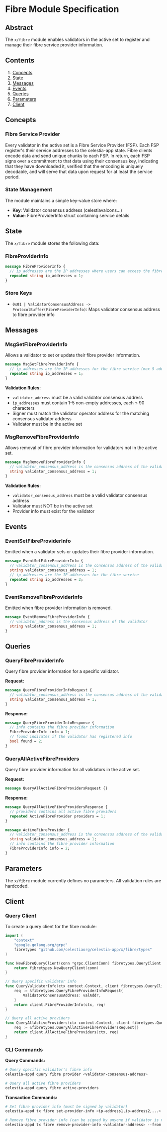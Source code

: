 # Fibre Module Specification

## Abstract

The `x/fibre` module enables validators in the active set to register and manage their fibre service provider information.

## Contents

1. [Concepts](#concepts)
2. [State](#state)
3. [Messages](#messages)
4. [Events](#events)
5. [Queries](#queries)
6. [Parameters](#parameters)
7. [Client](#client)

## Concepts

### Fibre Service Provider

Every validator in the active set is a Fibre Service Provider (FSP). Each FSP register's their service addresses to the celestia-app state. Fibre clients encode data and send unique chunks to each FSP. In return, each FSP signs over a commitment to that data using their consensus key, indicating that they have downloaded it, verified that the encoding is uniquely decodable, and will serve that data upon request for at least the service period.

### State Management

The module maintains a simple key-value store where:
- **Key**: Validator consensus address (celestiavalcons...)
- **Value**: FibreProviderInfo struct containing service details

## State

The `x/fibre` module stores the following data:

### FibreProviderInfo

```protobuf
message FibreProviderInfo {
  // ip_addresses are the IP addresses where users can access the fibre service (max 5 addresses)
  repeated string ip_addresses = 1;
}
```

### Store Keys

- `0x01 | ValidatorConsensusAddress -> ProtocolBuffer(FibreProviderInfo)`: Maps validator consensus address to fibre provider info

## Messages

### MsgSetFibreProviderInfo

Allows a validator to set or update their fibre provider information.

```protobuf
message MsgSetFibreProviderInfo {
  // ip_addresses are the IP addresses for the fibre service (max 5 addresses, each ≤ 90 characters)
  repeated string ip_addresses = 1;
}
```

**Validation Rules:**
- `validator_address` must be a valid validator consensus address
- `ip_addresses` must contain 1-5 non-empty addresses, each ≤ 90 characters
- Signer must match the validator operator address for the matching consensus validator address
- Validator must be in the active set

### MsgRemoveFibreProviderInfo

Allows removal of fibre provider information for validators not in the active set.

```protobuf
message MsgRemoveFibreProviderInfo {
  // validator_consensus_address is the consensus address of the validator to remove
  string validator_consensus_address = 1;
}
```

**Validation Rules:**
- `validator_consensus_address` must be a valid validator consensus address
- Validator must NOT be in the active set
- Provider info must exist for the validator

## Events

### EventSetFibreProviderInfo

Emitted when a validator sets or updates their fibre provider information.

```protobuf
message EventSetFibreProviderInfo {
  // validator_consensus_address is the consensus address of the validator
  string validator_consensus_address = 1;
  // ip_addresses are the IP addresses for the fibre service
  repeated string ip_addresses = 2;
}
```

### EventRemoveFibreProviderInfo

Emitted when fibre provider information is removed.

```protobuf
message EventRemoveFibreProviderInfo {
  // validator_address is the consensus address of the validator
  string validator_consensus_address = 1;
}
```

## Queries

### QueryFibreProviderInfo

Query fibre provider information for a specific validator.

**Request:**
```protobuf
message QueryFibreProviderInfoRequest {
  // validator_consensus_address is the consensus address of the validator
  string validator_consensus_address = 1;
}
```

**Response:**
```protobuf
message QueryFibreProviderInfoResponse {
  // info contains the fibre provider information
  FibreProviderInfo info = 1;
  // found indicates if the validator has registered info
  bool found = 2;
}
```

### QueryAllActiveFibreProviders

Query fibre provider information for all validators in the active set.

**Request:**
```protobuf
message QueryAllActiveFibreProvidersRequest {}
```

**Response:**
```protobuf
message QueryAllActiveFibreProvidersResponse {
  // providers contains all active fibre providers
  repeated ActiveFibreProvider providers = 1;
}

message ActiveFibreProvider {
  // validator_consensus_address is the consensus address of the validator
  string validator_consensus_address = 1;
  // info contains the fibre provider information
  FibreProviderInfo info = 2;
}
```

## Parameters

The `x/fibre` module currently defines no parameters. All validation rules are hardcoded.

## Client

### Query Client

To create a query client for the fibre module:

```go
import (
    "context"
    "google.golang.org/grpc"
    fibretypes "github.com/celestiaorg/celestia-app/x/fibre/types"
)

func NewFibreQueryClient(conn *grpc.ClientConn) fibretypes.QueryClient {
    return fibretypes.NewQueryClient(conn)
}

// Query specific validator info
func QueryValidatorInfo(ctx context.Context, client fibretypes.QueryClient, valAddr string) (*fibretypes.QueryFibreProviderInfoResponse, error) {
    req := &fibretypes.QueryFibreProviderInfoRequest{
        ValidatorConsensusAddress: valAddr,
    }
    return client.FibreProviderInfo(ctx, req)
}

// Query all active providers
func QueryAllActiveProviders(ctx context.Context, client fibretypes.QueryClient) (*fibretypes.QueryAllActiveFibreProvidersResponse, error) {
    req := &fibretypes.QueryAllActiveFibreProvidersRequest{}
    return client.AllActiveFibreProviders(ctx, req)
}
```

### CLI Commands

**Query Commands:**
```bash
# Query specific validator's fibre info
celestia-appd query fibre provider <validator-consensus-address>

# Query all active fibre providers
celestia-appd query fibre active-providers
```

**Transaction Commands:**
```bash
# Set fibre provider info (must be signed by validator)
celestia-appd tx fibre set-provider-info <ip-address1,ip-address2,...> --from <validator-operator-key>

# Remove fibre provider info (can be signed by anyone if validator is not active)
celestia-appd tx fibre remove-provider-info <validator-address> --from <remover-key>
```
